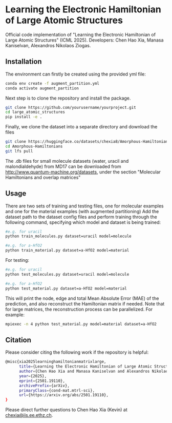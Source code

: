 # Learning the Electronic Hamiltonian of Large Atomic Structures

Official code implementation of "Learning the Electronic Hamiltonian of Large Atomic Structures" (ICML 2025). Developers: Chen Hao Xia, Manasa Kaniselvan, Alexandros Nikolaos Ziogas. 

## Installation

The environment can firstly be created using the provided yml file:
```bash
conda env create -f augment_partition.yml
conda activate augment_partition
```

Next step is to clone the repository and install the package. 
```bash
git clone https://github.com/yourusername/yourproject.git
cd large_atomic_structures
pip install -e .

```
Finally, we clone the dataset into a separate directory and download the files
```bash
git clone https://huggingface.co/datasets/chexia8/Amorphous-Hamiltonians
cd Amorphous-Hamiltonians
git lfs pull
```
The .db files for small molecule datasets (water, uracil and malondialdehyde) from MD17 can be downloaded from  http://www.quantum-machine.org/datasets, under the section "Molecular Hamiltonians and overlap matrices"

## Usage

There are two sets of training and testing files, one for molecular examples and one for the material examples (with augmented partitioning) 
Add the dataset path to the dataset config files and perform training through the following command, specifying which model and dataset is being trained:

```bash
#e.g. for uracil 
python train_molecules.py dataset=uracil model=molecule

#e.g. for a-HfO2
python train_material.py dataset=a-HfO2 model=material

```

For testing: 

```bash
#e.g. for uracil 
python test_molecules.py dataset=uracil model=molecule

#e.g. for a-HfO2
python test_material.py dataset=a-HfO2 model=material

```

This will print the node, edge and total Mean Absolute Error (MAE) of the prediction, and also reconstruct the Hamiltonian matrix if needed. Note that for large matrices, the reconstruction process can be parallelized. For example:

```bash
mpiexec -n 4 python test_material.py model=material dataset=a-HfO2
```

## Citation

Please consider citing the following work if the repository is helpful:
```bash
@misc{xia2025learninghamiltonianmatrixlarge,
      title={Learning the Electronic Hamiltonian of Large Atomic Structures}, 
      author={Chen Hao Xia and Manasa Kaniselvan and Alexandros Nikolaos Ziogas and Marko Mladenović and Rayen Mahjoub and Alexander Maeder and Mathieu Luisier},
      year={2025},
      eprint={2501.19110},
      archivePrefix={arXiv},
      primaryClass={cond-mat.mtrl-sci},
      url={https://arxiv.org/abs/2501.19110}, 
}
```

Please direct further questions to Chen Hao Xia (Kevin) at chexia@iis.ee.ethz.ch.


